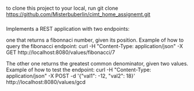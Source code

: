 ###
to clone this project to your local, run git clone https://github.com/Misterbuberlin/cimt_home_assignemt.git

###
Implements a REST application with two endpoints:

one that returns a fibonnaci number, given its position. Example of how to query the fibonacci endpoint: curl -H "Content-Type: application/json" -X GET http://localhost:8080/values/fibonacci/7

The other one returns the greatest common denominator, given two values. Example of how to test the endpoint: curl -H "Content-Type: application/json" -X POST -d '{"val1": -12, "val2": 18}' http://localhost:8080/values/gcd

